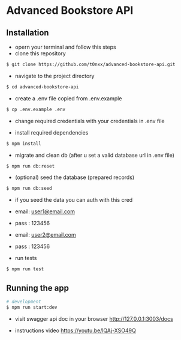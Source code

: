 # Advanced Bookstore API

## Installation

- opern your terminal and follow this steps
- clone this repository

```bash
$ git clone https://github.com/t0nxx/advanced-bookstore-api.git
```

- navigate to the project directory

```bash
$ cd advanced-bookstore-api
```

- create a .env file copied from .env.example

```bash
$ cp .env.example .env
```

- change required credentials with your credentials in .env file

- install required dependencies

```bash
$ npm install
```

- migrate and clean db (after u set a valid database url in .env file)

```bash
$ npm run db:reset
```

- (optional) seed the database (prepared records)

```bash
$ npm run db:seed
```
- if you seed the data you can auth with this cred
 - email: user1@email.com
 - pass : 123456

 - email: user2@email.com
 - pass : 123456

- run tests

```bash
$ npm run test
```

## Running the app

```bash
# development
$ npm run start:dev
```

- visit swagger api doc in your browser 
http://127.0.0.1:3003/docs

- instructions video
https://youtu.be/lQAj-XSO49Q
